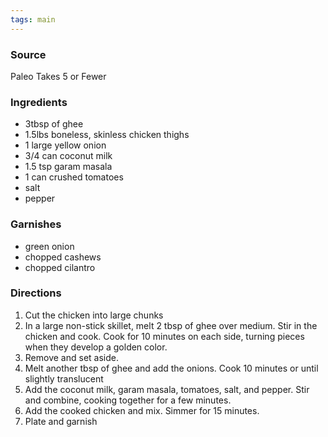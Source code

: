 ```yaml
---
tags: main
---
```


### Source
Paleo Takes 5 or Fewer

### Ingredients
* 3tbsp of ghee
* 1.5lbs boneless, skinless chicken thighs
* 1 large yellow onion
* 3/4 can coconut milk
* 1.5 tsp garam masala
* 1 can crushed tomatoes
* salt
* pepper

### Garnishes
* green onion
* chopped cashews
* chopped cilantro

### Directions
1. Cut the chicken into large chunks
1. In a large non-stick skillet, melt 2 tbsp of ghee over medium. Stir in the chicken and cook. Cook for 10 minutes on each side, turning pieces when they develop a golden color.
1. Remove and set aside.
1. Melt another tbsp of ghee and add the onions. Cook 10 minutes or until slightly translucent
1. Add the coconut milk, garam masala, tomatoes, salt, and pepper. Stir and combine, cooking together for a few minutes.
1. Add the cooked chicken and mix. Simmer for 15 minutes.
1. Plate and garnish